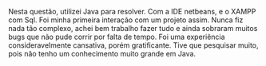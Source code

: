 Nesta questão, utilizei Java para resolver. Com a IDE netbeans, e o XAMPP com Sql.
Foi minha primeira interação com um projeto assim. Nunca fiz nada tão complexo, achei bem trabalho fazer tudo e ainda sobraram muitos bugs
que não pude corrir por falta de tempo. Foi uma experiência consideravelmente cansativa, porém gratificante.
Tive que pesquisar muito, pois não tenho um conhecimento muito grande em Java.

